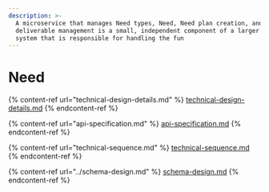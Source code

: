 ```yaml
---
description: >-
  A microservice that manages Need types, Need, Need plan creation, and Need
  deliverable management is a small, independent component of a larger software
  system that is responsible for handling the fun
---
```


# Need



{% content-ref url="technical-design-details.md" %}
[technical-design-details.md](technical-design-details.md)
{% endcontent-ref %}

{% content-ref url="api-specification.md" %}
[api-specification.md](api-specification.md)
{% endcontent-ref %}

{% content-ref url="technical-sequence.md" %}
[technical-sequence.md](technical-sequence.md)
{% endcontent-ref %}

{% content-ref url="../schema-design.md" %}
[schema-design.md](../schema-design.md)
{% endcontent-ref %}
